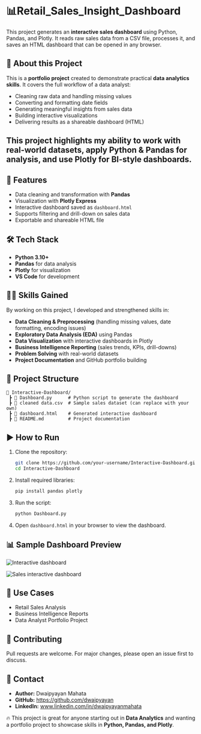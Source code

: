 # 📊Retail_Sales_Insight_Dashboard

This project generates an **interactive sales dashboard** using Python, Pandas, and Plotly.
It reads raw sales data from a CSV file, processes it, and saves an HTML dashboard that can be opened in any browser.

## 📝 About this Project

This is a **portfolio project** created to demonstrate practical **data analytics skills**.
It covers the full workflow of a data analyst:

* Cleaning raw data and handling missing values
* Converting and formatting date fields
* Generating meaningful insights from sales data
* Building interactive visualizations
* Delivering results as a shareable dashboard (HTML)

## This project highlights my ability to work with **real-world datasets**, apply **Python & Pandas for analysis**, and use **Plotly for BI-style dashboards**.

## 🚀 Features

* Data cleaning and transformation with **Pandas**
* Visualization with **Plotly Express**
* Interactive dashboard saved as `dashboard.html`
* Supports filtering and drill-down on sales data
* Exportable and shareable HTML file

## 🛠️ Tech Stack

* **Python 3.10+**
* **Pandas** for data analysis
* **Plotly** for visualization
* **VS Code** for development

## 🧑‍💻 Skills Gained

By working on this project, I developed and strengthened skills in:

* **Data Cleaning & Preprocessing** (handling missing values, date formatting, encoding issues)
* **Exploratory Data Analysis (EDA)** using Pandas
* **Data Visualization** with interactive dashboards in Plotly
* **Business Intelligence Reporting** (sales trends, KPIs, drill-downs)
* **Problem Solving** with real-world datasets
* **Project Documentation** and GitHub portfolio building

## 📂 Project Structure

```
📁 Interactive-Dashboard/
 ┣ 📄 Dashboard.py      # Python script to generate the dashboard
 ┣ 📄 cleaned data.csv  # Sample sales dataset (can replace with your own)
 ┣ 📄 dashboard.html    # Generated interactive dashboard
 ┣ 📄 README.md         # Project documentation
```

## ▶️ How to Run

1. Clone the repository:

   ```bash
   git clone https://github.com/your-username/Interactive-Dashboard.git
   cd Interactive-Dashboard
   ```

2. Install required libraries:

   ```bash
   pip install pandas plotly
   ```

3. Run the script:

   ```bash
   python Dashboard.py
   ```

4. Open `dashboard.html` in your browser to view the dashboard.


## 📊 Sample Dashboard Preview
![Interactive dashboard](https://github.com/user-attachments/assets/9f323395-64f3-40e3-929a-963e011ed563)

![Sales interactive dashboard](https://github.com/user-attachments/assets/a612c488-ef79-4dd6-b10b-0b2a5aed77c5)

## 📌 Use Cases

* Retail Sales Analysis
* Business Intelligence Reports
* Data Analyst Portfolio Project


## 🤝 Contributing

Pull requests are welcome. For major changes, please open an issue first to discuss.

## 📧 Contact

* **Author:** Dwaipyayan Mahata
* **GitHub:** https://github.com/dwaipyayan
* **LinkedIn:** www.linkedin.com/in/dwaipyayanmahata

🔥 This project is great for anyone starting out in **Data Analytics** and wanting a portfolio project to showcase skills in **Python, Pandas, and Plotly**.
